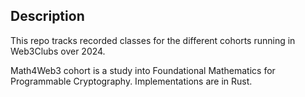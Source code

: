## Description
This repo tracks recorded classes for the different cohorts running in Web3Clubs over 2024.

Math4Web3 cohort is a study into Foundational Mathematics for Programmable Cryptography. Implementations are in Rust.
